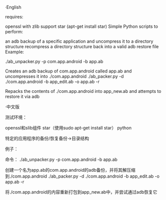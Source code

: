 ·English

requires:

openssl with zlib support
star (apt-get install star)
Simple Python scripts to perform:

an adb backup of a specific application and uncompress it to a directory structure
recompress a directory structure back into a valid adb restore file
Example:

./ab_unpacker.py -p com.app.android -b app.ab

Creates an adb backup of com.app.android called app.ab and uncompresses it into ./com.app.android
./ab_packer.py -d ./com.app.android -b app_edit.ab -o app.ab -r

Repacks the contents of ./com.app.android into app_new.ab and attempts to restore it via adb

·中文版

测试环境：

openssl和slib组件
star（使用sudo apt-get install star）
python

特定的应用程序的备份/恢复备份→目录结构

例子：

命令：
./ab_unpacker.py -p com.app.android -b app.ab

创建一个名为app.ab的com.app.android的adb备份，并将其解压缩到./com.app.android
./ab_packer.py -d ./com.app.android -b app_edit.ab -o app.ab -r

将./com.app.android的内容重新打包到app_new.ab中，并尝试通过adb恢复它
